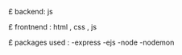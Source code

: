 £ backend: js 

£ frontnend : html , css , js

£ packages used :
    -express
    -ejs
    -node
    -nodemon

